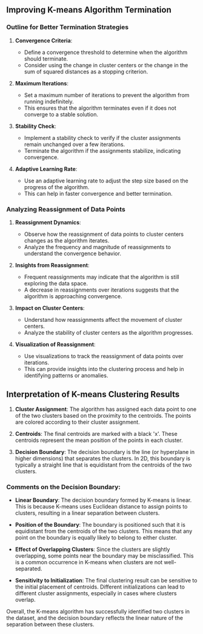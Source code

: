 ## Improving K-means Algorithm Termination

### Outline for Better Termination Strategies
1. **Convergence Criteria**:
   - Define a convergence threshold to determine when the algorithm should terminate.
   - Consider using the change in cluster centers or the change in the sum of squared distances as a stopping criterion.

2. **Maximum Iterations**:
   - Set a maximum number of iterations to prevent the algorithm from running indefinitely.
   - This ensures that the algorithm terminates even if it does not converge to a stable solution.

3. **Stability Check**:
   - Implement a stability check to verify if the cluster assignments remain unchanged over a few iterations.
   - Terminate the algorithm if the assignments stabilize, indicating convergence.

4. **Adaptive Learning Rate**:
   - Use an adaptive learning rate to adjust the step size based on the progress of the algorithm.
   - This can help in faster convergence and better termination.

### Analyzing Reassignment of Data Points

1. **Reassignment Dynamics**:
   - Observe how the reassignment of data points to cluster centers changes as the algorithm iterates.
   - Analyze the frequency and magnitude of reassignments to understand the convergence behavior.

2. **Insights from Reassignment**:
   - Frequent reassignments may indicate that the algorithm is still exploring the data space.
   - A decrease in reassignments over iterations suggests that the algorithm is approaching convergence.

3. **Impact on Cluster Centers**:
   - Understand how reassignments affect the movement of cluster centers.
   - Analyze the stability of cluster centers as the algorithm progresses.

4. **Visualization of Reassignment**:
   - Use visualizations to track the reassignment of data points over iterations.
   - This can provide insights into the clustering process and help in identifying patterns or anomalies.

## Interpretation of K-means Clustering Results

1. **Cluster Assignment**: The algorithm has assigned each data point to one of the two clusters based on the proximity to the centroids. The points are colored according to their cluster assignment.

2. **Centroids**: The final centroids are marked with a black 'x'. These centroids represent the mean position of the points in each cluster.

3. **Decision Boundary**: The decision boundary is the line (or hyperplane in higher dimensions) that separates the clusters. In 2D, this boundary is typically a straight line that is equidistant from the centroids of the two clusters.

### Comments on the Decision Boundary:
- **Linear Boundary**: The decision boundary formed by K-means is linear. This is because K-means uses Euclidean distance to assign points to clusters, resulting in a linear separation between clusters.
  
- **Position of the Boundary**: The boundary is positioned such that it is equidistant from the centroids of the two clusters. This means that any point on the boundary is equally likely to belong to either cluster.

- **Effect of Overlapping Clusters**: Since the clusters are slightly overlapping, some points near the boundary may be misclassified. This is a common occurrence in K-means when clusters are not well-separated.

- **Sensitivity to Initialization**: The final clustering result can be sensitive to the initial placement of centroids. Different initializations can lead to different cluster assignments, especially in cases where clusters overlap.

Overall, the K-means algorithm has successfully identified two clusters in the dataset, and the decision boundary reflects the linear nature of the separation between these clusters.
